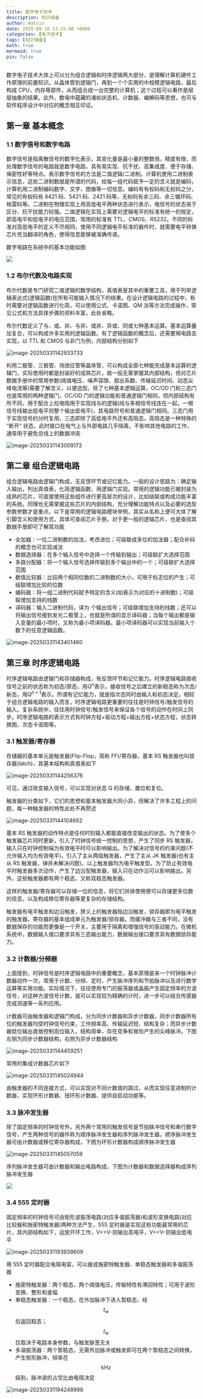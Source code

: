 ```yaml
---
title: 数字电子技术
description: 知识储备
author: Hatrix
date: 2025-09-10 13:35:00 +0800
categories: [电子技术]
tags: [知识储备]
math: true
mermaid: true
pin: false
---
```


数字电子技术大体上可以分为组合逻辑和时序逻辑两大部分，是理解计算机硬件工作原理的前置知识。从晶体管到逻辑门，再到一个个实用的中规模逻辑电路，最后构成 CPU，内存等部件，从而组合成一台完整的计算机；这个过程可以看作是层层抽象的结果。此外，数电中蕴藏的诸如状态机、计数器、编解码等思想，也可与软件程序设计中对应的概念相互印证。

## 第一章 基本概念

### 1.1 数字信号和数字电路

数字信号是指离散信号的数字化表示，其变化量是最小量的整数倍，精度有限，而处理数字信号的电路就是数字电路，具有易实现、抗干扰、高集成度、便于存储、保密性好等特点。表示数字信号的方法是二值逻辑/二进制。计算机使用二进制表示信息，这些二进制数就是所谓的代码，给每一组代码赋予一定的含义就是编码，计算机用二进制编码数字、文字、图像等一切信息。编码有有权码和无权码之分，常见的有权码有 8421 码、5421 码、2421 码等，无权码有余三码、余三循环码、格雷码等。二进制在物理实现上用高低电平两种状态进行表示，电信号的状态易于区分、抗干扰能力较强。二值逻辑在实现上需要对逻辑电平的标准有统一的规定，即高电平和低电平的电压范围，常用的标准有 TTL、CMOS、RS232。不同的标准对高低电平的定义不尽相同，使用不同逻辑电平标准的器件时，就需要电平转换芯片充当翻译的角色，使得信息能够被准确传递。

数字电路在系统中的基本功能如图

![](https://cdn.jsdelivr.net/gh/SparkyXXX/Hatrix-s-Blog-Image/img/v2-899964655015f151930705ae68453f78_720w.png)

### 1.2 布尔代数及电路实现

布尔代数是专门研究二值逻辑的数学结构，真值表是其中的重要工具，用于列举逻辑表达式(逻辑函数)在所有可能输入情况下的结果。在设计逻辑电路的过程中，有时需要对逻辑函数进行化简，可以使用公式、卡诺图、QM 法等方法完成操作，常见公式和方法具体步骤的资料丰富，此处省略。

布尔代数定义了与、或、非、与非、或非、异或、同或七种基本运算。基本运算叠加复合，可以构成许多实用的逻辑函数。有了逻辑函数的概念后，还需要用电路去实现，以 TTL 和 CMOS 与非门为例，内部结构分别如下

![image-20250331142933733](https://cdn.jsdelivr.net/gh/SparkyXXX/Hatrix-s-Blog-Image/img/image-20250331142933733.png)

利用二极管、三极管、场效应管等晶体管，可以构成全部七种能完成基本运算的逻辑门，实际使用时都是封装好的成熟芯片，故一般无需掌握其内部结构，但对芯片数据手册中的常用参数(阈值电压、噪声容限、扇出系数、传输延迟时间、动态尖峰电流等)需要了解含义，以便选型。除了七种基本逻辑运算，OC/OD 门和三态门也是常用的两种逻辑门，OC/OD 门的逻辑功能和普通逻辑门相同，但内部结构有所不同，用于配合上拉电阻用于实现线与的逻辑(线与多根信号线连在一起，一根信号线输出低电平则整个输出低电平)，其电路符号和普通逻辑门相同。三态门用于实现信号的分时复用，三态即除了高低电平外还有高阻态，高阻态是一种特殊的 “断开” 状态，此时接口在电气上与外部电路几乎隔离，不影响其他电路的工作，通常用于避免总线上的数据冲突

![image-20250331143009173](https://cdn.jsdelivr.net/gh/SparkyXXX/Hatrix-s-Blog-Image/img/image-20250331143009173.png)

## 第二章 组合逻辑电路

组合逻辑电路由逻辑门构成，无反馈环节或记忆能力。一般的设计思路为：确定输入输出，列出真值表，化简逻辑函数，用逻辑门实现。常用的逻辑功能已被封装为成熟的芯片，可直接使用这些组件进行更高层次的设计，比如级联或构成功能丰富的系统。同理也无需掌握这些芯片的内部结构，充分理解功能特点以及必要的选型参数参数才是重点。以下是常用的逻辑电路模块举例，其实从名称上便可大体了解引脚含义和使用方式，具体可查阅芯片手册。对于更一般的逻辑芯片，也是查阅其数据手册即可了解其功能

- 全加器：一位二进制数的加法，考虑进位；可级联成多位的加法器；配合补码的概念也可实现减法
- 数据选择器：在多个输入信号中选择一个传输到输出；可级联扩大选择范围
- 多路分配器：将一个输入信号选择传输到多个输出中的一个；可级联扩大选择范围
- 数值比较器：比较两个相同位数的二进制数的大小，可用于标志位的产生；可级联增加比较的位数
- 编码器：将一组二进制代码赋予特定的含义(如表示为对应的十进制数)；可级联增加支持的线数
- 译码器：输入二进制代码，译为 个输出信号；可级联增加支持的线数；还可以将输出信号接到发光二极管上，也就是所谓的显示译码器；当每个输出都是输入变量的最小项时，又称为最小项译码器。最小项译码器可以实现当前输入个数下的任意逻辑函数。

![image-20250331143401460](https://cdn.jsdelivr.net/gh/SparkyXXX/Hatrix-s-Blog-Image/img/image-20250331143401460.png)

## 第三章 时序逻辑电路

时序逻辑电路由逻辑门和存储器构成，有反馈环节和记忆能力。时序逻辑电路接收信号之前的状态称为初态/原态，用$Q^n$表示，接收信号之后建立的新稳态称为次态/新态，用$Q^{n+1}$表示。所谓有记忆能力，就是指次态同时由输入和初态决定。相较于组合逻辑电路的输入而言，时序逻辑电路更重要的往往是时钟信号/触发信号的输入。复杂系统中，往往用时钟信号/触发信号来保证各个信号的动作在时间上同步。时序逻辑电路的表示方式有时钟方程+驱动方程+输出方程+状态方程，状态转换图，次态卡诺图等。

### 3.1 触发器/寄存器

存储器的基本单元是触发器(Flip-Flop，简称 FF)/寄存器，基本 RS 触发器也叫锁存器(latch)，其基本结构和真值表如下

![image-20250331144256376](https://cdn.jsdelivr.net/gh/SparkyXXX/Hatrix-s-Blog-Image/img/image-20250331144256376.png)

可见，通过改变输入信号，可以实现对状态 Q 的存储、置位和复位。

触发器的分类如下，它们的思想和基本触发器大同小异，但解决了许多工程上的问题，每一种触发器的特性此处不再赘述

![image-20250331144104662](https://cdn.jsdelivr.net/gh/SparkyXXX/Hatrix-s-Blog-Image/img/image-20250331144104662.png)

基本 RS 触发器的动作特点是任何时刻输入都能直接改变输出的状态。为了使多个触发器芯片同时更新，引入了时钟信号统一控制的思想，产生了同步 RS 触发器，输入只在时钟控制端为有效电平时可以影响输出。为了解决对信号的约束问题(不允许输入均为有效电平)，引入了主从两级触发器，产生了主从 JK 触发器(也有主从 RS 触发器，弹并未解决问题)。以上触发器均为电平触发型。为了防止有效电平时触发器多次动作，产生了边沿型触发器，输入只在动作沿可以影响输出。另外，这些触发器都有两个稳态，又称双稳态触发器。

这样的触发器/寄存器可以存储一位的信息，将它们并排使用便可以存储更多位数的信息，以及构成移位寄存器等更复杂的存储结构。

触发器有电平触发和边沿触发，狭义上的触发器指边沿触发，锁存器即为电平触发的触发器。寄存器的基本组成单元为触发器/锁存器。而缓冲器与三者不同，没有数据保存的功能而更像是一个开关，主要用于隔离和增强信号的驱动能力。在微机系统中，数据输入接口要求具有三态输出能力，数据输出接口要求具有数据锁存能力。

### 3.2 计数器/分频器

上面提到，时钟信号是时序逻辑电路中的重要概念，基本原理是来一个时钟脉冲计数器动作一次，常用于计数、分频、定时、产生脉冲序列和节拍脉冲以及进行数学运算等实用功能。实际情况下，往往使用专门的振荡器或晶振产生固定频率的方波信号，对这种方波信号计数，就可以实现较为精确的计时，进一步可以结合传感器完成测速等一系列应用。

计数器可由触发器和逻辑门构成，分为同步计数器和异步计数器，同步计数器所有位的触发器均受时钟信号约束，工作频率高、传输延迟短、结构复杂；而异步计数器低位输出直接控制高位输入，结构简单，存在竞争和冒险产生的尖峰脉冲。下图左侧为同步计数器结构，右侧为异步计数器结构

![image-20250331144459251](https://cdn.jsdelivr.net/gh/SparkyXXX/Hatrix-s-Blog-Image/img/image-20250331144459251.png)

常用的集成计数器芯片如下

![image-20250331145024944](https://cdn.jsdelivr.net/gh/SparkyXXX/Hatrix-s-Blog-Image/img/image-20250331145024944.png)

由触发器的不同连接方式，可以实现对不同计数值的跳过，从而实现任意进制的计数器，实现环形计数器、扭环形计数器、提供自启动功能等。

### 3.3 脉冲发生器

除了固定频率的时钟信号外，另外两个常用的触发信号是节拍脉冲信号和串行数字信号，产生两种信号的器件称为顺序脉冲发生器和序列脉冲发生器。顺序脉冲发生器可由计数器或移位寄存器构成，下图为环形计数器构成顺序脉冲发生器

![image-20250331145057059](https://cdn.jsdelivr.net/gh/SparkyXXX/Hatrix-s-Blog-Image/img/image-20250331145057059.png)

序列脉冲发生器可由计数器和输出电路构成，下图为计数器和数据选择器构成序列脉冲发生器

![](https://cdn.jsdelivr.net/gh/SparkyXXX/Hatrix-s-Blog-Image/img/v2-52fee50a7fad95a8741dc5680ae73f65_720w.png)

### 3.4 555 定时器

固定频率的时钟信号可由矩形波振荡电路(对应多谐振荡器)和波形变换电路(对应比较器和施密特触发器)两种方法产生，555 定时器是实现这些功能最常用的芯片，其内部结构如下，运放开环工作，V+>V-则输出高电平，V+<V-则输出低电平

![image-20250331193939609](https://cdn.jsdelivr.net/gh/SparkyXXX/Hatrix-s-Blog-Image/img/image-20250331193939609.png)

用 555 定时器配合电阻电容，可以接成施密特触发器、单稳态触发器和多谐振荡器

- 施密特触发器：两个稳态，两个阈值电压，传输特性有滞回特性；可用于波形变换、整形和鉴幅
- 单稳态触发器：一个稳态，在外加脉冲下进入暂稳态，经$$t_\text{w}$$后返回稳态；$$t_\text{w}$$仅取决于电路本身参数，与触发脉宽无关
- 多谐振荡器：两个暂稳态，无需外加脉冲或触发即可在两个暂稳态之间转换，产生矩形脉冲，频率在$$\text{kHz}$$级别，脉冲波的占空比由电阻决定

![image-20250331194248998](https://cdn.jsdelivr.net/gh/SparkyXXX/Hatrix-s-Blog-Image/img/image-20250331194248998.png)
